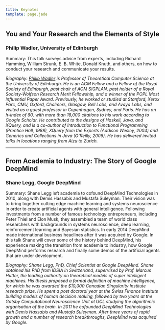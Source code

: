 ```yaml
---
title: Keynotes
template: page.jade
---
```


## You and Your Research and the Elements of Style
### Philip Wadler, University of Edinburgh

Summary: This talk surveys advice from experts, including Richard Hamming, William Strunk, E. B. White, Donald Knuth, and others, on how to conduct your research and communicate your results.

_Biography: [Philip Wadler](http://homepages.inf.ed.ac.uk/wadler/)
is Professor of Theoretical Computer Science at the University of Edinburgh. He is an ACM Fellow and a Fellow of the Royal Society of Edinburgh, past chair of ACM SIGPLAN, past holder of a Royal Society-Wolfson Research Merit Fellowship, and a winner of the POPL Most Influential Paper Award. Previously, he worked or studied at Stanford, Xerox Parc, CMU, Oxford, Chalmers, Glasgow, Bell Labs, and Avaya Labs, and visited as a guest professor in Copenhagen, Sydney, and Paris. He has an h-index of 60, with more than 18,000 citations to his work according to Google Scholar. He contributed to the designs of Haskell, Java, and XQuery, and is a co-author of Introduction to Functional Programming (Prentice Hall, 1988), XQuery from the Experts (Addison Wesley, 2004) and Generics and Collections in Java (O'Reilly, 2006). He has delivered invited talks in locations ranging from Aizu to Zurich._

* * *

## From Academia to Industry: The Story of Google DeepMind
### Shane Legg, Google DeepMind

Summary: Shane Legg left academia to cofound DeepMind Technologies in 2010, along with Demis Hassabis and Mustafa Suleyman.  Their vision was to bring together cutting edge machine learning and systems neuroscience in order to create artificial agents with general intelligence.  Following investments from a number of famous technology entrepreneurs, including Peter Thiel and Elon Musk, they assembled a team of world class researchers with backgrounds in systems neuroscience, deep learning, reinforcement learning and Bayesian statistics.  In early 2014 DeepMind made international business headlines after it was acquired by Google.  In this talk Shane will cover some of the history behind DeepMind, his experience making the transition from academia to industry, how Google DeepMind performs research and finally some demos of the artificial agents that are under development.

_Biography: Shane Legg, PhD, Chief Scientist at Google DeepMind.  Shane obtained his PhD from IDSIA in Switzerland, supervised by Prof. Marcus Hutter, the leading authority on theoretical models of super intelligent machines.  His thesis proposed a formal definition of machine intelligence, for which he was awarded the $10,000 Canadian Singularity Institute research prize.  He spent a post doctoral year at the Swiss Finance Institute building models of human decision making, followed by two years at the Gatsby Computational Neuroscience Unit at UCL studying the algorithmic organisation of the brain.  In 2011 he cofounded DeepMind Technologies with Demis Hassabis and Mustafa Suleyman.  After three years of rapid growth and a number of research breakthroughs, DeepMind was acquired by Google._

